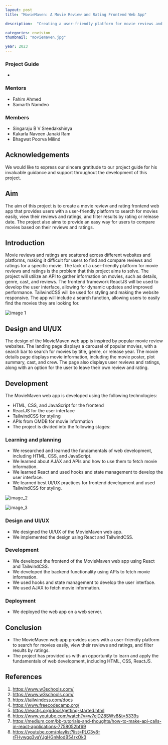 ```yaml
---
layout: post
title: "MovieMaven: A Movie Review and Rating Frontend Web App"

description:  "Creating a user-friendly platform for movie reviews and ratings"

categories: envision
thumbnail: "moviemaven.jpg"

year: 2023
---
```


### Project Guide

- 

### Mentors

- Fahim Ahmed
- Samarth Namdeo

### Members

- Singaraju B V Sreedakshinya
- Kakarla Naveen Janaki Ram
- Bhagwat Poorva Milind

## Acknowledgements

We would like to express our sincere gratitude to our project guide for his invaluable guidance and support throughout the development of this project.



## Aim
The aim of this project is to create a movie review and rating frontend web app that provides users with a user-friendly platform to search for movies easily, view their reviews and ratings, and filter results by rating or release date. The project also aims to provide an easy way for users to compare movies based on their reviews and ratings.


## Introduction


Movie reviews and ratings are scattered across different websites and platforms, making it difficult for users to find and compare reviews and ratings for a specific movie. The lack of a user-friendly platform for movie reviews and ratings is the problem that this project aims to solve. The project will utilize an API to gather information on movies, such as details, genre, cast, and reviews. The frontend framework ReactJS will be used to develop the user interface, allowing for dynamic updates and improved performance. TailwindCSS will be used for styling and making the website responsive. The app will include a search function, allowing users to easily find the movies they are looking for.



![image 1](/virtual-expo/assets/img/SIG/img1.jpg)

## Design and UI/UX

The design of the MovieMaven web app is inspired by popular movie review websites. The landing page displays a carousel of popular movies, with a search bar to search for movies by title, genre, or release year. The movie details page displays movie information, including the movie poster, plot summary, cast, and crew. The page also displays user reviews and ratings, along with an option for the user to leave their own review and rating.

## Development

The MovieMaven web app is developed using the following technologies:

- HTML, CSS, and JavaScript for the frontend
- ReactJS for the user interface
- TailwindCSS for styling
- APIs from OMDB for movie information
- The project is divided into the following stages:

### Learning and planning

- We researched and learned the fundamentals of web development, including HTML, CSS, and JavaScript.
- We learned about AJAX and APIs and how to use them to fetch movie information.
- We learned React and used hooks and state management to develop the user interface.
- We learned best UI/UX practices for frontend development and used TailwindCSS for styling.

![image_2](/virtual-expo/assets/img/SIG/img2.jpg)

![image_3](/virtual-expo/assets/img/SIG/img3.jpg)

### Design and UI/UX

- We designed the UI/UX of the MovieMaven web app.
- We implemented the design using React and TailwindCSS.


### Development

- We developed the frontend of the MovieMaven web app using React and
TailwindCSS.
- We developed the backend functionality using APIs to fetch movie information.
- We used hooks and state management to develop the user interface.
- We used AJAX to fetch movie information.


### Deployment

- We deployed the web app on a web server.


## Conclusion

- The MovieMaven web app provides users with a user-friendly platform to search for movies easily, view their reviews and ratings, and filter results by ratings.
- The project has provided us with an opportunity to learn and apply the fundamentals of web development, including HTML, CSS, ReactJS.

## References

1. https://www.w3schools.com/
2. https://www.w3schools.com/
3. https://tailwindcss.com/docs
4. https://www.freecodecamp.org/
5. https://reactjs.org/docs/getting-started.html
6. https://www.youtube.com/watch?v=w7ejDZ8SWv8&t=5339s
7. https://medium.com/bb-tutorials-and-thoughts/how-to-make-api-calls-in-react-applications-7758052bf69
8. https://youtube.com/playlist?list=PLC3y8-rFHvwgg3vaYJgHGnModB54rxOk3
